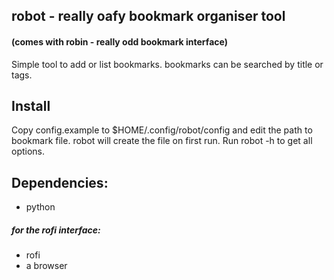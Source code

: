 ## robot - really oafy bookmark organiser tool
#### (comes with robin - really odd bookmark interface)

Simple tool to add or list bookmarks. bookmarks can be searched by title or tags.


## Install

Copy config.example to $HOME/.config/robot/config
and edit the path to bookmark file.
robot will create the file on first run.
Run robot -h to get all options.

## Dependencies:
* python

##### for the rofi interface:
* rofi
* a browser
